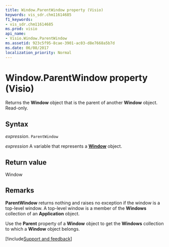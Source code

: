 ```yaml
---
title: Window.ParentWindow property (Visio)
keywords: vis_sdr.chm11614685
f1_keywords:
- vis_sdr.chm11614685
ms.prod: visio
api_name:
- Visio.Window.ParentWindow
ms.assetid: 923c5f95-8cae-3901-ac03-d8e7668a5b7d
ms.date: 06/08/2017
localization_priority: Normal
---
```



# Window.ParentWindow property (Visio)

Returns the  **Window** object that is the parent of another **Window** object. Read-only.


## Syntax

_expression_. `ParentWindow`

_expression_ A variable that represents a **[Window](Visio.Window.md)** object.


## Return value

Window


## Remarks

 **ParentWindow** returns nothing and raises no exception if the window is a top-level window. A top-level window is a member of the **Windows** collection of an **Application** object.

Use the  **Parent** property of a **Window** object to get the **Windows** collection to which a **Window** object belongs.

[!include[Support and feedback](~/includes/feedback-boilerplate.md)]
